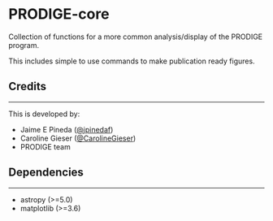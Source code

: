 # PRODIGE-core
Collection of functions for a more common analysis/display of the PRODIGE program.

This includes simple to use commands to make publication ready figures.

Credits
-------
-------

This is developed by:
* Jaime E Pineda ([@jpinedaf](http://github.com/jpinedaf))
* Caroline Gieser ([@CarolineGieser](http://github.com/CarolineGieser))
* PRODIGE team

Dependencies
------------
------------

* astropy (>=5.0)
* matplotlib (>=3.6)
  